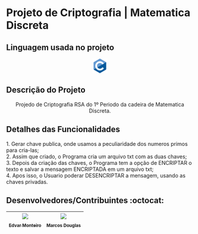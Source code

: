 <h1> Projeto de Criptografia | Matematica Discreta </h1>

<h2>Linguagem usada no projeto</h2>
<p align="center"> <a href="https://www.cprogramming.com/" target="_blank" rel="noreferrer"> <img src="https://raw.githubusercontent.com/devicons/devicon/master/icons/c/c-original.svg" alt="c" width="40" height="40"/> </a> </p>

<h2> Descrição do Projeto </h2>
<p align="center">
Projedo de Criptografia RSA do 1º Periodo da cadeira de Matematica Discreta.
</p>
<h2>Detalhes das Funcionalidades</h2>
<p align="left">
1. Gerar chave publica, onde usamos a peculiaridade dos numeros primos para cria-las;<br>
2. Assim que criado, o Programa cria um arquivo txt com as duas chaves;<br>
3. Depois da criação das chaves, o Programa tem a opção de ENCRIPTAR o texto e salvar a mensagem ENCRIPTADA em um arquivo txt;<br>
4. Apos isso, o Usuario poderar DESENCRIPTAR a mensagem, usando as chaves privadas. <br>
</p>

## Desenvolvedores/Contribuintes :octocat:


| [<img src="https://avatars.githubusercontent.com/u/99209886?v=4" width=115><br><sub>Edvar Monteiro</sub>](https://github.com/edvar82) |  [<img src="https://avatars.githubusercontent.com/u/14898947?s=96&v=4" width=115><br><sub>Marcos Douglas</sub>](https://github.com/DevMarcosz) |  
| :---: | :---: | 
